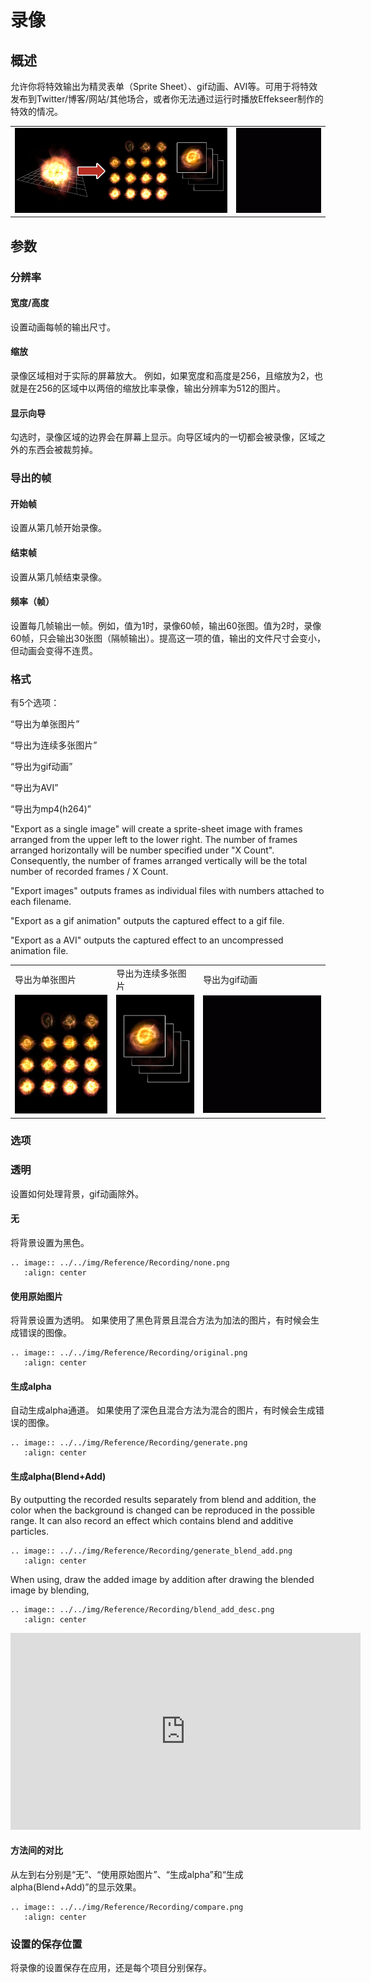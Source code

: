 ﻿# 录像

## 概述

允许你将特效输出为精灵表单（Sprite Sheet）、gif动画、AVI等。可用于将特效发布到Twitter/博客/网站/其他场合，或者你无法通过运行时播放Effekseer制作的特效的情况。

<table>

<tbody>

<tr>

<td><img src="../../img/Reference/record_anim.jpg"/></td>

<td><img src="../../img/Reference/record_gifanim.gif"/></td>

</tr>

</tbody>

</table>

## 参数

### 分辨率

#### 宽度/高度

设置动画每帧的输出尺寸。

#### 缩放

录像区域相对于实际的屏幕放大。
例如，如果宽度和高度是256，且缩放为2，也就是在256的区域中以两倍的缩放比率录像，输出分辨率为512的图片。

#### 显示向导

勾选时，录像区域的边界会在屏幕上显示。向导区域内的一切都会被录像，区域之外的东西会被裁剪掉。

### 导出的帧

#### 开始帧

设置从第几帧开始录像。

#### 结束帧

设置从第几帧结束录像。

#### 频率（帧）

设置每几帧输出一帧。例如，值为1时，录像60帧，输出60张图。值为2时，录像60帧，只会输出30张图（隔帧输出）。提高这一项的值，输出的文件尺寸会变小，但动画会变得不连贯。

### 格式

有5个选项：

“导出为单张图片”

“导出为连续多张图片”

“导出为gif动画”

“导出为AVI”

“导出为mp4(h264)”

"Export as a single image" will create a sprite-sheet image with frames arranged from the upper left to the lower right. The number of frames arranged horizontally will be number specified under "X Count". Consequently, the number of frames arranged vertically will be the total number of recorded frames / X Count.

"Export images" outputs frames as individual files with numbers attached to each filename.

"Export as a gif animation" outputs the captured effect to a gif file.

"Export as a AVI" outputs the captured effect to an uncompressed animation file.

<table>

<tbody>

<tr>

<td>导出为单张图片</td>

<td>导出为连续多张图片</td>

<td>导出为gif动画</td>

</tr>

<tr>

<td><img src="../../img/Reference/record_single.jpg"/></td>

<td><img src="../../img/Reference/record_seq.jpg"/></td>

<td><img src="../../img/Reference/record_gifanim.gif"/></td>

</tr>

</tbody>

</table>

### 选项

### 透明

设置如何处理背景，gif动画除外。

#### 无

将背景设置为黑色。

```eval_rst
.. image:: ../../img/Reference/Recording/none.png
   :align: center
```

#### 使用原始图片

将背景设置为透明。
如果使用了黑色背景且混合方法为加法的图片，有时候会生成错误的图像。

```eval_rst
.. image:: ../../img/Reference/Recording/original.png
   :align: center
```

#### 生成alpha

自动生成alpha通道。
如果使用了深色且混合方法为混合的图片，有时候会生成错误的图像。

```eval_rst
.. image:: ../../img/Reference/Recording/generate.png
   :align: center
```

#### 生成alpha(Blend+Add)

By outputting the recorded results separately from blend and addition, 
the color when the background is changed can be reproduced in the possible range.
It can also record an effect which contains blend and additive particles.

```eval_rst
.. image:: ../../img/Reference/Recording/generate_blend_add.png
   :align: center
```

When using, draw the added image by addition after drawing the blended image by blending, 

```eval_rst
.. image:: ../../img/Reference/Recording/blend_add_desc.png
   :align: center
```

<iframe width="560" height="315" src="https://www.youtube.com/embed/XqhE_pllD90" frameborder="0" allow="accelerometer; autoplay; encrypted-media; gyroscope; picture-in-picture" allowfullscreen></iframe>

#### 方法间的对比

从左到右分别是“无”、“使用原始图片”、“生成alpha”和“生成alpha(Blend+Add)”的显示效果。

```eval_rst
.. image:: ../../img/Reference/Recording/compare.png
   :align: center
```

### 设置的保存位置

将录像的设置保存在应用，还是每个项目分别保存。
